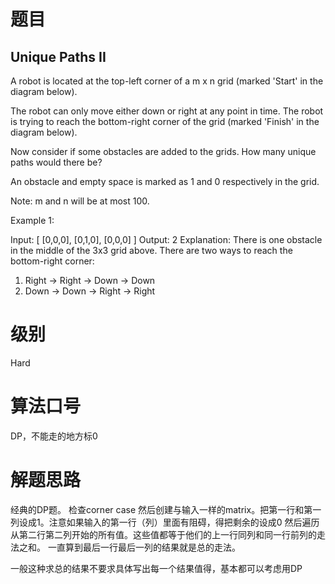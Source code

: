 # 题目
## Unique Paths II
A robot is located at the top-left corner of a m x n grid (marked 'Start' in the diagram below).

The robot can only move either down or right at any point in time. The robot is trying to reach the bottom-right corner of the grid (marked 'Finish' in the diagram below).

Now consider if some obstacles are added to the grids. How many unique paths would there be?



An obstacle and empty space is marked as 1 and 0 respectively in the grid.

Note: m and n will be at most 100.

Example 1:

Input:
[
  [0,0,0],
  [0,1,0],
  [0,0,0]
]
Output: 2
Explanation:
There is one obstacle in the middle of the 3x3 grid above.
There are two ways to reach the bottom-right corner:
1. Right -> Right -> Down -> Down
2. Down -> Down -> Right -> Right
             
# 级别 
Hard

# 算法口号
DP，不能走的地方标0

# 解题思路
经典的DP题。
检查corner case
然后创建与输入一样的matrix。把第一行和第一列设成1。注意如果输入的第一行（列）里面有阻碍，得把剩余的设成0
然后遍历从第二行第二列开始的所有值。这些值都等于他们的上一行同列和同一行前列的走法之和。
一直算到最后一行最后一列的结果就是总的走法。

一般这种求总的结果不要求具体写出每一个结果值得，基本都可以考虑用DP
